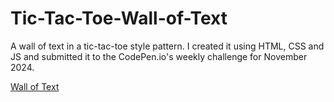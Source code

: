# Tic-Tac-Toe-Wall-of-Text
A wall of text in a tic-tac-toe style pattern. I created it using HTML, CSS and JS and submitted it to the CodePen.io's weekly challenge for November 2024. 

[Wall of Text](https://codepen.io/N1ghtfall/pen/yLmmLEL)
